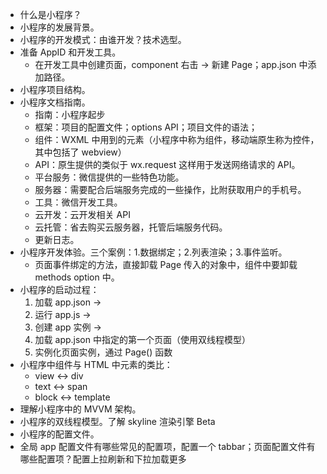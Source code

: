 - 什么是小程序？
- 小程序的发展背景。
- 小程序的开发模式：由谁开发？技术选型。
- 准备 AppID 和开发工具。
	* 在开发工具中创建页面，component 右击 -> 新建 Page；app.json 中添加路径。
- 小程序项目结构。
- 小程序文档指南。
	* 指南：小程序起步
	* 框架：项目的配置文件；options API；项目文件的语法；
	* 组件：WXML 中用到的元素（小程序中称为组件，移动端原生称为控件，其中包括了 webview）
	* API：原生提供的类似于 wx.request 这样用于发送网络请求的 API。
	* 平台服务：微信提供的一些特色功能。
	* 服务器：需要配合后端服务完成的一些操作，比附获取用户的手机号。
	* 工具：微信开发工具。
	* 云开发：云开发相关 API
	* 云托管：省去购买云服务器，托管后端服务代码。
	* 更新日志。
- 小程序开发体验。三个案例：1.数据绑定；2.列表渲染；3.事件监听。
	* 页面事件绑定的方法，直接卸载 Page 传入的对象中，组件中要卸载 methods option 中。
- 小程序的启动过程：
	1. 加载 app.json ->
	2. 运行 app.js ->
	3. 创建 app 实例 ->
	4. 加载 app.json 中指定的第一个页面（使用双线程模型）
	5. 实例化页面实例，通过 Page() 函数
- 小程序中组件与 HTML 中元素的类比：
	* view <-> div
	* text <-> span
	* block <-> template
- 理解小程序中的 MVVM 架构。
- 小程序的双线程模型。了解 skyline 渲染引擎 Beta
- 小程序的配置文件。
- 全局 app 配置文件有哪些常见的配置项，配置一个 tabbar；页面配置文件有哪些配置项？配置上拉刷新和下拉加载更多


